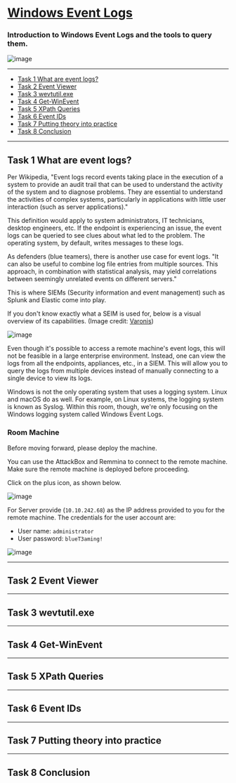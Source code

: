 # [Windows Event Logs](https://tryhackme.com/room/windowseventlogs)
### Introduction to Windows Event Logs and the tools to query them.

![image](https://user-images.githubusercontent.com/51442719/204950471-d51493e5-a6fa-49c4-9066-8f5bebe2fc54.png)

---

- [Task 1 What are event logs?]()
- [Task 2 Event Viewer]()
- [Task 3 wevtutil.exe]()
- [Task 4 Get-WinEvent]()
- [Task 5 XPath Queries]()
- [Task 6 Event IDs]()
- [Task 7 Putting theory into practice]()
- [Task 8 Conclusion]()

---

## Task 1  What are event logs?

Per Wikipedia, "Event logs record events taking place in the execution of a system to provide an audit trail that can be used to understand the activity of the system and to diagnose problems. They are essential to understand the activities of complex systems, particularly in applications with little user interaction (such as server applications)."

This definition would apply to system administrators, IT technicians, desktop engineers, etc. If the endpoint is experiencing an issue, the event logs can be queried to see clues about what led to the problem. The operating system, by default, writes messages to these logs.

As defenders (blue teamers), there is another use case for event logs. "It can also be useful to combine log file entries from multiple sources. This approach, in combination with statistical analysis, may yield correlations between seemingly unrelated events on different servers."

This is where SIEMs (Security information and event management) such as Splunk and Elastic come into play.

If you don't know exactly what a SEIM is used for, below is a visual overview of its capabilities. (Image credit: [Varonis](https://www.varonis.com/blog/what-is-siem/))

![image](https://user-images.githubusercontent.com/51442719/204950735-e7ad7e01-cb59-4bd1-b5e7-c0c5532ef98a.png)

Even though it's possible to access a remote machine's event logs, this will not be feasible in a large enterprise environment. Instead, one can view the logs from all the endpoints, appliances, etc., in a SIEM. This will allow you to query the logs from multiple devices instead of manually connecting to a single device to view its logs.

Windows is not the only operating system that uses a logging system. Linux and macOS do as well. For example, on Linux systems, the logging system is known as Syslog. Within this room, though, we're only focusing on the Windows logging system called Windows Event Logs.

### Room Machine

Before moving forward, please deploy the machine. 

You can use the AttackBox and Remmina to connect to the remote machine. Make sure the remote machine is deployed before proceeding.

Click on the plus icon, as shown below.

![image](https://user-images.githubusercontent.com/51442719/204950830-cff7e265-e5ec-4650-95a3-f19c094369f0.png)

For Server provide (`10.10.242.68`) as the IP address provided to you for the remote machine. The credentials for the user account are:

- User name: `administrator`
- User password: `blueT3aming!`

![image](https://user-images.githubusercontent.com/51442719/204950875-be8a79e6-31f1-4706-b390-f503f12abb1d.png)

---

## Task 2  Event Viewer

---

## Task 3  wevtutil.exe

---

## Task 4  Get-WinEvent

---

## Task 5  XPath Queries

---

## Task 6  Event IDs

---

## Task 7  Putting theory into practice

---

## Task 8  Conclusion
